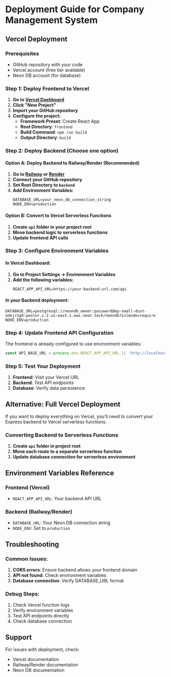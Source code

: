 # Deployment Guide for Company Management System

## Vercel Deployment

### Prerequisites
- GitHub repository with your code
- Vercel account (free tier available)
- Neon DB account (for database)

### Step 1: Deploy Frontend to Vercel

1. **Go to [Vercel Dashboard](https://vercel.com/dashboard)**
2. **Click "New Project"**
3. **Import your GitHub repository**
4. **Configure the project:**
   - **Framework Preset**: Create React App
   - **Root Directory**: `frontend`
   - **Build Command**: `npm run build`
   - **Output Directory**: `build`

### Step 2: Deploy Backend (Choose one option)

#### Option A: Deploy Backend to Railway/Render (Recommended)
1. **Go to [Railway](https://railway.app) or [Render](https://render.com)**
2. **Connect your GitHub repository**
3. **Set Root Directory to `backend`**
4. **Add Environment Variables:**
   ```
   DATABASE_URL=your_neon_db_connection_string
   NODE_ENV=production
   ```

#### Option B: Convert to Vercel Serverless Functions
1. **Create `api` folder in your project root**
2. **Move backend logic to serverless functions**
3. **Update frontend API calls**

### Step 3: Configure Environment Variables

#### In Vercel Dashboard:
1. **Go to Project Settings → Environment Variables**
2. **Add the following variables:**
   ```
   REACT_APP_API_URL=https://your-backend-url.com/api
   ```

#### In your Backend deployment:
```
DATABASE_URL=postgresql://neondb_owner:password@ep-small-dust-adejr2g9-pooler.c-2.us-east-1.aws.neon.tech/neondb?sslmode=require
NODE_ENV=production
```

### Step 4: Update Frontend API Configuration

The frontend is already configured to use environment variables:
```javascript
const API_BASE_URL = process.env.REACT_APP_API_URL || 'http://localhost:5000/api';
```

### Step 5: Test Your Deployment

1. **Frontend**: Visit your Vercel URL
2. **Backend**: Test API endpoints
3. **Database**: Verify data persistence

## Alternative: Full Vercel Deployment

If you want to deploy everything on Vercel, you'll need to convert your Express backend to Vercel serverless functions.

### Converting Backend to Serverless Functions

1. **Create `api` folder in project root**
2. **Move each route to a separate serverless function**
3. **Update database connection for serverless environment**

## Environment Variables Reference

### Frontend (Vercel)
- `REACT_APP_API_URL`: Your backend API URL

### Backend (Railway/Render)
- `DATABASE_URL`: Your Neon DB connection string
- `NODE_ENV`: Set to `production`

## Troubleshooting

### Common Issues:
1. **CORS errors**: Ensure backend allows your frontend domain
2. **API not found**: Check environment variables
3. **Database connection**: Verify DATABASE_URL format

### Debug Steps:
1. Check Vercel function logs
2. Verify environment variables
3. Test API endpoints directly
4. Check database connection

## Support

For issues with deployment, check:
- Vercel documentation
- Railway/Render documentation
- Neon DB documentation
